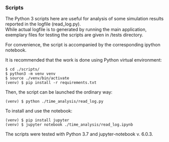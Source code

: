 ### Scripts


The Python 3 scripts here are useful for analysis of some simulation results reported in the logfile (read_log.py).  
While actual logfile is to generated by running the main application, exemplary files for testing the scripts are given in /tests directory. 

For convenience, the script is accompanied by the corresponding ipython notebook.

It is recommended that the work is done using Python virtual environment:

`$ cd ./scripts/`  
`$ python3 -m venv venv`  
`$ source ./venv/bin/activate`  
`(venv) $ pip install -r requirements.txt` 

Then, the script can be launched the ordinary way:

`(venv) $ python ./time_analysis/read_log.py`  

To install and use the notebook:
 
`(venv) $ pip install jupyter`  
`(venv) $ jupyter notebook ./time_analysis/read_log.ipynb` 

The scripts were tested with Python 3.7 and jupyter-notebook v. 6.0.3. 
